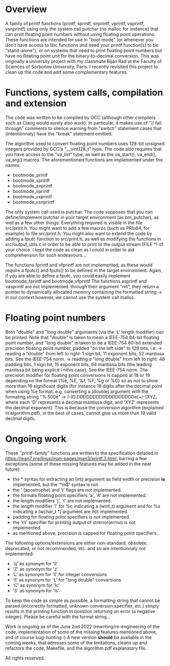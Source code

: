 # Overview
A family of printf functions (printf, sprintf, snprintf, vprintf, vsprintf, vsnprintf) using only the system call putchar (no malloc for instance) that can print floating point numbers without using floating point operations.
These functions are intended for use in "boot mode" (or whenever you don't have access to libc functions and need your printf function(s) to be "stand-alone"), or on systems that need to print floating point numbers but have no floating point unit for the binary-to-decimal conversion.
This was originally a university project with my classmate Bijan Rad at the Faculty of Sciences of Sorbonne University, Paris.
I recently revisited this project to clean up the code and add some complementary features.

# Functions, system calls, compilation and extension
The code was written to be compiled by GCC (although other compilers such as Clang would surely also work). In particular, it makes use of "// fall through" comments to silence warning from "switch" statement cases that (intentionnaly) have the "break" statement omitted.

The algorithm used to convert floating point numbers uses 128-bit unsigned integers provided by GCC's "__uint128_t" type.
The code also requires that you have access to the "va_list" type, as well as the va_start(), va_end(), va_arg() macros.
The aforementioned functions are implemented under the names:

- bootmode_printf
- bootmode_sprintf
- bootmode_snprintf
- bootmode_vprintf
- bootmode_vsprintf
- bootmode_vsnprintf

The only system call used is putchar. The code supposes that you can define/implement putchar in your target environment (as bm_putchar), as well as a few other things. Everything required is visible in the file src/print.h.
You might want to add a few macros (such as PRIu64, for example) to file src/print.h.
You might also want to extend the code by adding a fputc function to src/print.h, as well as modifying the functions in src/output_utils.c in order to be able to print to the output stream (FILE *) of your choice.
I kept the code as clean as I could in order to aid comprehension for such endeavours...

The functions fprintf and vfprintf are not implemented, as these would require a fputc() and fputs() to be defined in the target environment. Again, if you are able to define a fputc, you could easily implement bootmode_fprintf and bootmode_vfprintf
The functions asprintf and vasprintf are not implemented: through their argument "ret", they return a pointer to dynamically allocated memory containing the formatted string -> in our context however, we cannot use the system call malloc.

# Floating point numbers
Both "double" and "long double" arguments (via the 'L' length modifier) can be printed.
Note that "double" is taken to mean a IEEE-754 64-bit floating point number, and "long double" is taken to be a IEEE-754 80-bit extended precision floating point number, padded "on the left side" to 128 bits, i.e:
 -> reading a "double" from left to right: 1 sign bit, 11 exponent bits, 52 mantissa bits. See the IEEE-754 norm.
 -> reading a "long double" from left to right: 48 padding bits, 1 sign bit, 15 exponent bits, 64 mantissa bits (the leading mantissa bit being explicit i nthis case). See the IEEE-754 norm.
The precision modifier for floating point conversions is capped at 18 or 19 depending on the format (%e, %E, %f, %F, %g or %G) so as not to show more than 19 significant digits (for instance 18 digits after the decimal point when using %e format: e.g. converting a (double) argument with the formating string "%.500e" -> (-)D.DDDDDDDDDDDDDDDDDDe[+/-]XYZ, where each 'D' represents a decimal mantissa digit, and 'XYZ' represents the decimal exponent).
This is because the conversion algorithm (explained in algorithm.pdf), in the best of cases, cannot give us more than 19 valid decimal digits.

# Ongoing work
These "printf-family" functions are written to the specification detailed in https://man7.org/linux/man-pages/man3/printf.3.html, barring a few exceptions (some of these missing features may be added in the near future):

- the * syntax for extracting an (int) argument as field width or precision **is** implemented, but the '*m$' syntax is not.
- the ' (apostrophe) and 'I'   flags are not implemented.
- the formats floating point specifiers   'a', 'A'   are not implemented.
- the length modifiers 'j', 't' are not implemented.
- the length modifier 'l' for %c indicating a (wint_t) argument and for %s indicating a (wchar_t *) argument are not implemented.
- padding for floating point specifiers is not implemented.
- the 'm' specifier for printing output of strerror(errno) is not implemented.
- as mentioned above, precision is capped for floating point specifiers.

The following options/extensions are either non-standard, obsolete, deprecated, or not recommended, etc. and so are intentionnaly not implemented:

- 'q' as synonym for 'll'
- 'Z' as synonym for 'z'
- 'L' as synonym for 'll' for integer conversions
- 'll' as synonym for 'L' for "long double" conversions
- 'C' as synonym for 'lc'
- 'S' as synonym for 'ls'

To keep the code as simple as possible, a formatting string that cannot be parsed (incorrectly formatted, unknown conversion specifier, etc.) simply results in the printing function in question returning an error (a negative integer). Please be careful with the format string...

Work is ongoing as of the June 2nd 2022 (rewriting/re-engineering of the code, implementation of some of the missing features mentioned above, and of course bug-hunting :)
A new version **should** be available in the coming weeks, that adresses some of the limitations, cleans up and refactors the code, Makefile, and the algorithm.pdf explanatory file.


All rights reserved.
